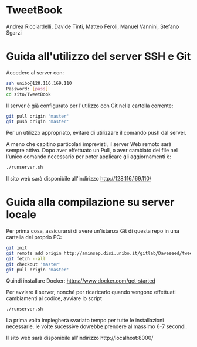 # TweetBook

Andrea Ricciardelli, Davide Tinti, Matteo Feroli, Manuel Vannini, Stefano Sgarzi

# Guida all'utilizzo del server SSH e Git
Accedere al server con:
```bash
ssh unibo@128.116.169.110
Password: [pass]
cd sito/TweetBook
```

Il server è già configurato per l'utilizzo con Git nella cartella corrente:
```bash
git pull origin 'master'
git push origin 'master'
```

Per un utilizzo appropriato, evitare di utilizzare il comando push dal server.

A meno che capitino particolari imprevisti, il server Web remoto sarà sempre attivo.
Dopo aver effettuato un Pull, o aver cambiato dei file nel l'unico comando necessario per poter applicare gli aggiornamenti è:
```bash
./runserver.sh
```

Il sito web sarà disponibile all'indirizzo http://128.116.169.110/

# Guida alla compilazione su server locale
Per prima cosa, assicurarsi di avere un'istanza Git di questa repo in una cartella del proprio PC:
```bash
git init 
git remote add origin http://aminsep.disi.unibo.it/gitlab/Daveeeed/tweetbook.git
git fetch --all
git checkout 'master'
git pull origin 'master'
```

Quindi installare Docker: https://www.docker.com/get-started

Per avviare il server, nonché per ricaricarlo quando vengono effettuati cambiamenti al codice, avviare lo script
```bash
./runserver.sh
```
La prima volta impiegherà svariato tempo per tutte le installazioni necessarie. le volte sucessive dovrebbe prendere al massimo 6-7 secondi.

Il sito web sarà disponibile all'indirizzo http://localhost:8000/